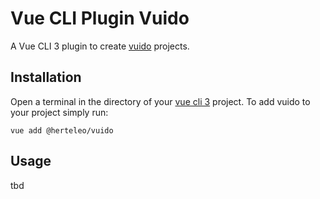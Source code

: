 # Vue CLI Plugin Vuido

A Vue CLI 3 plugin to create [vuido](https://github.com/mimecorg/vuido) projects.


## Installation

Open a terminal in the directory of your [vue cli 3](https://cli.vuejs.org/guide/creating-a-project.html) project. To add vuido to your project simply run:
```
vue add @herteleo/vuido
```


## Usage
tbd
